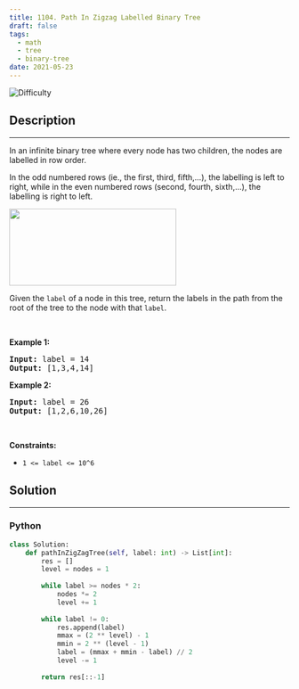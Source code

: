 ```yaml
---
title: 1104. Path In Zigzag Labelled Binary Tree
draft: false
tags: 
  - math
  - tree
  - binary-tree
date: 2021-05-23
---
```


![Difficulty](https://img.shields.io/badge/Difficulty-Medium-blue.svg)

## Description

---
<p>In an infinite binary tree where every node has two children, the nodes are labelled in row order.</p>

<p>In the odd numbered rows (ie., the first, third, fifth,...), the labelling is left to right, while in the even numbered rows (second, fourth, sixth,...), the labelling is right to left.</p>

<p><img alt="" src="https://assets.leetcode.com/uploads/2019/06/24/tree.png" style="width: 300px; height: 138px;" /></p>

<p>Given the <code>label</code> of a node in this tree, return the labels in the path from the root of the tree to the&nbsp;node with that <code>label</code>.</p>

<p>&nbsp;</p>
<p><strong class="example">Example 1:</strong></p>

<pre>
<strong>Input:</strong> label = 14
<strong>Output:</strong> [1,3,4,14]
</pre>

<p><strong class="example">Example 2:</strong></p>

<pre>
<strong>Input:</strong> label = 26
<strong>Output:</strong> [1,2,6,10,26]
</pre>

<p>&nbsp;</p>
<p><strong>Constraints:</strong></p>

<ul>
	<li><code>1 &lt;= label &lt;= 10^6</code></li>
</ul>


## Solution

---
### Python
``` py title='path-in-zigzag-labelled-binary-tree'
class Solution:
    def pathInZigZagTree(self, label: int) -> List[int]:
        res = []
        level = nodes = 1
        
        while label >= nodes * 2:
            nodes *= 2
            level += 1
        
        while label != 0:
            res.append(label)
            mmax = (2 ** level) - 1
            mmin = 2 ** (level - 1)
            label = (mmax + mmin - label) // 2
            level -= 1
        
        return res[::-1]

```

